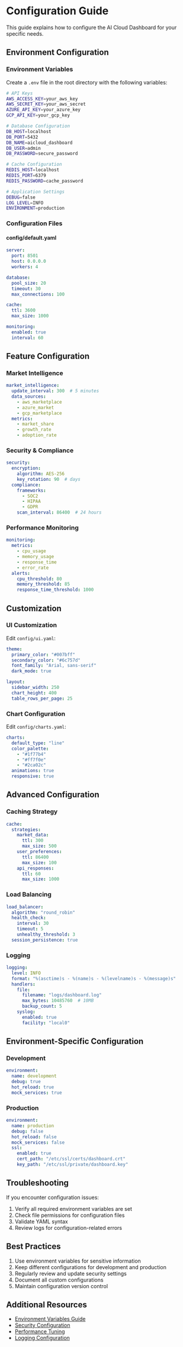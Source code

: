# Configuration Guide

This guide explains how to configure the AI Cloud Dashboard for your specific needs.

## Environment Configuration

### Environment Variables

Create a `.env` file in the root directory with the following variables:

```bash
# API Keys
AWS_ACCESS_KEY=your_aws_key
AWS_SECRET_KEY=your_aws_secret
AZURE_API_KEY=your_azure_key
GCP_API_KEY=your_gcp_key

# Database Configuration
DB_HOST=localhost
DB_PORT=5432
DB_NAME=aicloud_dashboard
DB_USER=admin
DB_PASSWORD=secure_password

# Cache Configuration
REDIS_HOST=localhost
REDIS_PORT=6379
REDIS_PASSWORD=cache_password

# Application Settings
DEBUG=false
LOG_LEVEL=INFO
ENVIRONMENT=production
```

### Configuration Files

#### config/default.yaml
```yaml
server:
  port: 8501
  host: 0.0.0.0
  workers: 4

database:
  pool_size: 20
  timeout: 30
  max_connections: 100

cache:
  ttl: 3600
  max_size: 1000

monitoring:
  enabled: true
  interval: 60
```

## Feature Configuration

### Market Intelligence

```yaml
market_intelligence:
  update_interval: 300  # 5 minutes
  data_sources:
    - aws_marketplace
    - azure_market
    - gcp_marketplace
  metrics:
    - market_share
    - growth_rate
    - adoption_rate
```

### Security & Compliance

```yaml
security:
  encryption:
    algorithm: AES-256
    key_rotation: 90  # days
  compliance:
    frameworks:
      - SOC2
      - HIPAA
      - GDPR
    scan_interval: 86400  # 24 hours
```

### Performance Monitoring

```yaml
monitoring:
  metrics:
    - cpu_usage
    - memory_usage
    - response_time
    - error_rate
  alerts:
    cpu_threshold: 80
    memory_threshold: 85
    response_time_threshold: 1000
```

## Customization

### UI Customization

Edit `config/ui.yaml`:
```yaml
theme:
  primary_color: "#007bff"
  secondary_color: "#6c757d"
  font_family: "Arial, sans-serif"
  dark_mode: true

layout:
  sidebar_width: 250
  chart_height: 400
  table_rows_per_page: 25
```

### Chart Configuration

Edit `config/charts.yaml`:
```yaml
charts:
  default_type: "line"
  color_palette:
    - "#1f77b4"
    - "#ff7f0e"
    - "#2ca02c"
  animations: true
  responsive: true
```

## Advanced Configuration

### Caching Strategy

```yaml
cache:
  strategies:
    market_data:
      ttl: 300
      max_size: 500
    user_preferences:
      ttl: 86400
      max_size: 100
    api_responses:
      ttl: 60
      max_size: 1000
```

### Load Balancing

```yaml
load_balancer:
  algorithm: "round_robin"
  health_check:
    interval: 30
    timeout: 5
    unhealthy_threshold: 3
  session_persistence: true
```

### Logging

```yaml
logging:
  level: INFO
  format: "%(asctime)s - %(name)s - %(levelname)s - %(message)s"
  handlers:
    file:
      filename: "logs/dashboard.log"
      max_bytes: 10485760  # 10MB
      backup_count: 5
    syslog:
      enabled: true
      facility: "local0"
```

## Environment-Specific Configuration

### Development

```yaml
environment:
  name: development
  debug: true
  hot_reload: true
  mock_services: true
```

### Production

```yaml
environment:
  name: production
  debug: false
  hot_reload: false
  mock_services: false
  ssl:
    enabled: true
    cert_path: "/etc/ssl/certs/dashboard.crt"
    key_path: "/etc/ssl/private/dashboard.key"
```

## Troubleshooting

If you encounter configuration issues:

1. Verify all required environment variables are set
2. Check file permissions for configuration files
3. Validate YAML syntax
4. Review logs for configuration-related errors

## Best Practices

1. Use environment variables for sensitive information
2. Keep different configurations for development and production
3. Regularly review and update security settings
4. Document all custom configurations
5. Maintain configuration version control

## Additional Resources

- [Environment Variables Guide](environment-variables.md)
- [Security Configuration](security.md)
- [Performance Tuning](performance.md)
- [Logging Configuration](logging.md)
